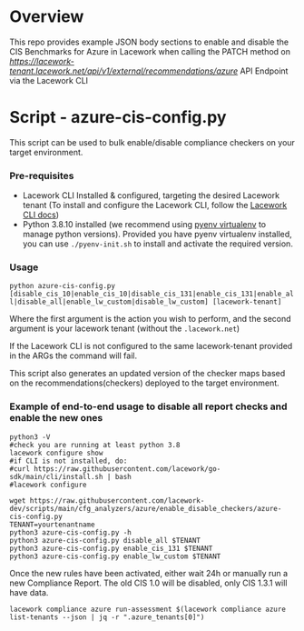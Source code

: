 # Overview

This repo provides example JSON body sections to enable and disable the CIS Benchmarks for Azure in Lacework when calling the PATCH method on *https://lacework-tenant.lacework.net/api/v1/external/recommendations/azure* API Endpoint via the Lacework CLI

# Script - azure-cis-config.py
This script can be used to bulk enable/disable compliance checkers on your target environment.

### Pre-requisites
- Lacework CLI Installed & configured, targeting the desired Lacework tenant (To install and configure the Lacework CLI, follow the [Lacework CLI docs](https://github.com/lacework/go-sdk/wiki/CLI-Documentation#installation))
- Python 3.8.10 installed (we recommend using [pyenv virtualenv](https://github.com/pyenv/pyenv-virtualenv) to manage python versions).
  Provided you have pyenv virtualenv installed, you can use `./pyenv-init.sh` to install and activate the required version.
### Usage

`python azure-cis-config.py [disable_cis_10|enable_cis_10|disable_cis_131|enable_cis_131|enable_all|disable_all|enable_lw_custom|disable_lw_custom] [lacework-tenant]`

Where the first argument is the action you wish to perform, and the second argument is your lacework tenant (without the `.lacework.net`)

If the Lacework CLI is not configured to the same lacework-tenant provided in the ARGs the command will fail.

This script also generates an updated version of the checker maps based on the recommendations(checkers) deployed to the target environment.

### Example of end-to-end usage to disable all report checks and enable the new ones

```
python3 -V
#check you are running at least python 3.8
lacework configure show
#if CLI is not installed, do: 
#curl https://raw.githubusercontent.com/lacework/go-sdk/main/cli/install.sh | bash
#lacework configure

wget https://raw.githubusercontent.com/lacework-dev/scripts/main/cfg_analyzers/azure/enable_disable_checkers/azure-cis-config.py
TENANT=yourtenantname
python3 azure-cis-config.py -h
python3 azure-cis-config.py disable_all $TENANT
python3 azure-cis-config.py enable_cis_131 $TENANT
python3 azure-cis-config.py enable_lw_custom $TENANT
```

Once the new rules have been activated, either wait 24h or manually run a new Compliance Report. The old CIS 1.0 will be disabled, only CIS 1.3.1 will have data.
```
lacework compliance azure run-assessment $(lacework compliance azure list-tenants --json | jq -r ".azure_tenants[0]")
```
